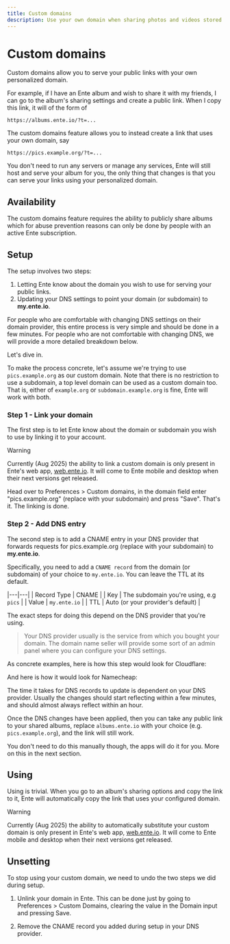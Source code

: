 ```yaml
---
title: Custom domains
description: Use your own domain when sharing photos and videos stored in Ente Photos
---
```


# Custom domains

Custom domains allow you to serve your public links with your own personalized domain.

For example, if I have an Ente album and wish to share it with my friends, I can go to the album's sharing settings and create a public link. When I copy this link, it will of the form of

```
https://albums.ente.io/?t=...
```

The custom domains feature allows you to instead create a link that uses your own domain, say

```
https://pics.example.org/?t=...
```

You don't need to run any servers or manage any services, Ente will still host and serve your album for you, the only thing that changes is that you can serve your links using your personalized domain.

## Availability

The custom domains feature requires the ability to publicly share albums which for abuse prevention reasons can only be done by people with an active Ente subscription.

## Setup

The setup involves two steps:

1. Letting Ente know about the domain you wish to use for serving your public links.
2. Updating your DNS settings to point your domain (or subdomain) to **my.ente.io**.

For people who are comfortable with changing DNS settings on their domain provider, this entire process is very simple and should be done in a few minutes. For people who are not comfortable with changing DNS, we will provide a more detailed breakdown below.

Let's dive in.

To make the process concrete, let's assume we're trying to use `pics.example.org` as our custom domain. Note that there is no restriction to use a subdomain, a top level domain can be used as a custom domain too. That is, either of `example.org` or `subdomain.example.org` is fine, Ente will work with both.

### Step 1 - Link your domain

The first step is to let Ente know about the domain or subdomain you wish to use by linking it to your account.

> [!WARNING]
>
> Currently (Aug 2025) the ability to link a custom domain is only present in Ente's web app, [web.ente.io](https://web.ente.io). It will come to Ente mobile and desktop when their next versions get released.

Head over to Preferences > Custom domains, in the domain field enter "pics.example.org" (replace with your subdomain) and press "Save". That's it. The linking is done.

### Step 2 - Add DNS entry

The second step is to add a CNAME entry in your DNS provider that forwards requests for pics.example.org (replace with your subdomain) to **my.ente.io**.

Specifically, you need to add a `CNAME record` from the domain (or subdomain) of your choice to `my.ente.io`. You can leave the TTL at its default.

|---|---|
| Record Type | CNAME |
| Key | The subdomain you're using, e.g `pics` |
| Value | `my.ente.io` |
| TTL | Auto (or your provider's default) |

The exact steps for doing this depend on the DNS provider that you're using.

> Your DNS provider usually is the service from which you bought your domain. The domain name seller will provide some sort of an admin panel where you can configure your DNS settings.

As concrete examples, here is how this step would look for Cloudflare:

And here is how it would look for Namecheap:

The time it takes for DNS records to update is dependent on your DNS provider. Usually the changes should start reflecting within a few minutes, and should almost always reflect within an hour.

Once the DNS changes have been applied, then you can take any public link to your shared albums, replace `albums.ente.io` with your choice (e.g. `pics.example.org`), and the link will still work.

You don't need to do this manually though, the apps will do it for you. More on this in the next section.

## Using

Using is trivial. When you go to an album's sharing options and copy the link to it, Ente will automatically copy the link that uses your configured domain.

> [!WARNING]
>
> Currently (Aug 2025) the ability to automatically substitute your custom domain is only present in Ente's web app, [web.ente.io](https://web.ente.io). It will come to Ente mobile and desktop when their next versions get released.

## Unsetting

To stop using your custom domain, we need to undo the two steps we did during setup.

1. Unlink your domain in Ente. This can be done just by going to Preferences > Custom Domains, clearing the value in the Domain input and pressing Save.

2. Remove the CNAME record you added during setup in your DNS provider.
